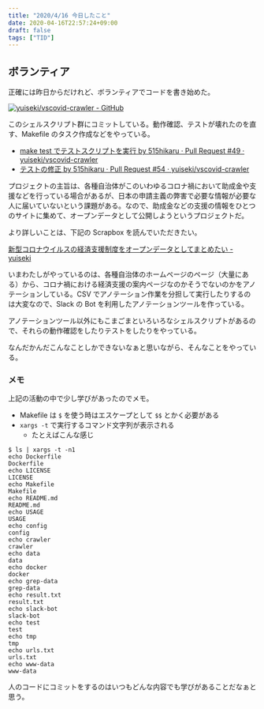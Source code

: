 ```yaml
---
title: "2020/4/16 今日したこと"
date: 2020-04-16T22:57:24+09:00
draft: false
tags: ["TID"]
---
```


## ボランティア

正確には昨日からだけれど、ボランティアでコードを書き始めた。

[![yuiseki/vscovid-crawler - GitHub](https://gh-card.dev/repos/yuiseki/vscovid-crawler.svg)](https://github.com/yuiseki/vscovid-crawler)

このシェルスクリプト群にコミットしている。動作確認、テストが壊れたのを直す、Makefile のタスク作成などをやっている。

- [make test でテストスクリプトを実行 by 515hikaru · Pull Request \#49 · yuiseki/vscovid\-crawler](https://github.com/yuiseki/vscovid-crawler/pull/49)
- [テストの修正 by 515hikaru · Pull Request \#54 · yuiseki/vscovid\-crawler](https://github.com/yuiseki/vscovid-crawler/pull/54)

プロジェクトの主旨は、各種自治体がこのいわゆるコロナ禍において助成金や支援などを行っている場合があるが、日本の申請主義の弊害で必要な情報が必要な人に届いていないという課題がある。なので、助成金などの支援の情報をひとつのサイトに集めて、オープンデータとして公開しようというプロジェクトだ。

より詳しいことは、下記の Scrapbox を読んでいただきたい。

[新型コロナウイルスの経済支援制度をオープンデータとしてまとめたい \- yuiseki](https://scrapbox.io/yuiseki/%E6%96%B0%E5%9E%8B%E3%82%B3%E3%83%AD%E3%83%8A%E3%82%A6%E3%82%A4%E3%83%AB%E3%82%B9%E3%81%AE%E7%B5%8C%E6%B8%88%E6%94%AF%E6%8F%B4%E5%88%B6%E5%BA%A6%E3%82%92%E3%82%AA%E3%83%BC%E3%83%97%E3%83%B3%E3%83%87%E3%83%BC%E3%82%BF%E3%81%A8%E3%81%97%E3%81%A6%E3%81%BE%E3%81%A8%E3%82%81%E3%81%9F%E3%81%84)

いまわたしがやっているのは、各種自治体のホームページのページ（大量にある）から、コロナ禍における経済支援の案内ページなのかそうでないのかをアノテーションしている。CSV でアノテーション作業を分担して実行したりするのは大変なので、Slack の Bot を利用したアノテーションツールを作っている。

アノテーションツール以外にもこまごまといろいろなシェルスクリプトがあるので、それらの動作確認をしたりテストをしたりをやっている。

なんだかんだこんなことしかできないなぁと思いながら、そんなことをやっている。

### メモ

上記の活動の中で少し学びがあったのでメモ。

- Makefile は `$` を使う時はエスケープとして `$$` とかく必要がある
- `xargs -t` で実行するコマンド文字列が表示される
  - たとえばこんな感じ

```
$ ls | xargs -t -n1
echo Dockerfile
Dockerfile
echo LICENSE
LICENSE
echo Makefile
Makefile
echo README.md
README.md
echo USAGE
USAGE
echo config
config
echo crawler
crawler
echo data
data
echo docker
docker
echo grep-data
grep-data
echo result.txt
result.txt
echo slack-bot
slack-bot
echo test
test
echo tmp
tmp
echo urls.txt
urls.txt
echo www-data
www-data
```

人のコードにコミットをするのはいつもどんな内容でも学びがあることだなぁと思う。
